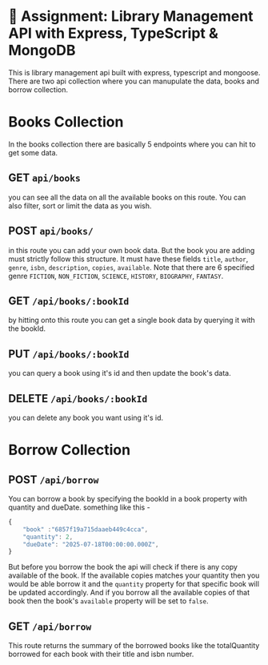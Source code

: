 # 📖 Assignment: Library Management API with Express, TypeScript & MongoDB

This is library management api built with express, typescript and mongoose.
There are two api collection where you can manupulate the data, books and borrow collection.

# Books Collection

In the books collection there are basically 5 endpoints where you can hit to get some data.

## GET `api/books`

you can see all the data on all the available books on this route. You can also filter, sort or limit the data as you wish.

## POST `api/books/`

in this route you can add your own book data. But the book you are adding must strictly follow this structure. It must have these fields `title`, `author`, `genre`, `isbn`, `description`, `copies`, `available`. Note that there are 6 specified genre `FICTION`, `NON_FICTION`, `SCIENCE`, `HISTORY`, `BIOGRAPHY`, `FANTASY`.

## GET `/api/books/:bookId`

by hitting onto this route you can get a single book data by querying it with the bookId.

## PUT `/api/books/:bookId`

you can query a book using it's id and then update the book's data.

## DELETE `/api/books/:bookId`

you can delete any book you want using it's id.

# Borrow Collection

## POST `/api/borrow`

You can borrow a book by specifying the bookId in a book property with quantity and dueDate. something like this -

```javascript
{
    "book" :"6857f19a715daaeb449c4cca",
    "quantity": 2,
    "dueDate": "2025-07-18T00:00:00.000Z",
}
```

But before you borrow the book the api will check if there is any copy available of the book. If the available copies matches your quantity then you would be able borrow it and the `quantity` property for that specific book will be updated accordingly. And if you borrow all the available copies of that book then the book's `available` property will be set to `false`.

## GET `/api/borrow`

This route returns the summary of the borrowed books like the totalQuantity borrowed for each book with their title and isbn number.
